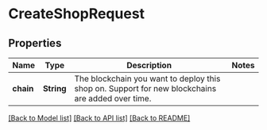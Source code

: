 # CreateShopRequest

## Properties

Name | Type | Description | Notes
------------ | ------------- | ------------- | -------------
**chain** | **String** | The blockchain you want to deploy this shop on. Support for new blockchains are added over time. | 

[[Back to Model list]](../README.md#documentation-for-models) [[Back to API list]](../README.md#documentation-for-api-endpoints) [[Back to README]](../README.md)


